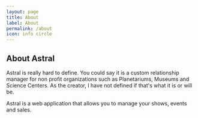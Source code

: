 ```yaml
---
layout: page
title: About
label: About
permalink: /about
icon: info circle
---
```


## About Astral

Astral is really hard to define. You could say it is a custom relationship manager for non profit organizations such as Planetariums, Museums and Science Centers. As the creator, I have not defined if that's what it is or will be.

Astral is a web application that allows you to manage your shows, events and sales.
